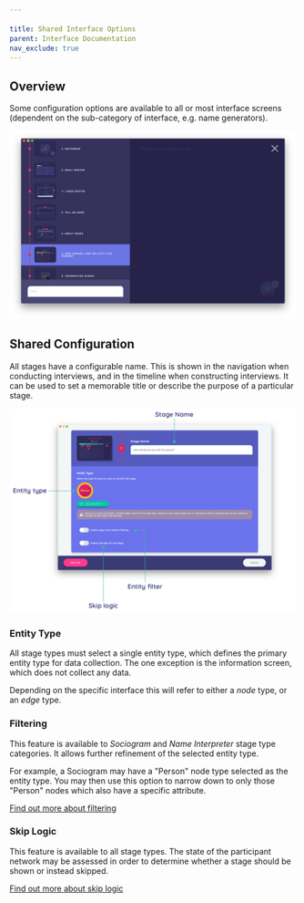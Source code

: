 ```yaml
---

title: Shared Interface Options
parent: Interface Documentation
nav_exclude: true
---
```

## Overview

Some configuration options are available to all or most interface screens (dependent on the sub-category of interface, e.g. name generators).

![](/assets/img/interface-documentation/shared/navigation.png)

## Shared Configuration

All stages have a configurable name. This is shown in the navigation when conducting interviews, and in the timeline when constructing interviews. It can be used to set a memorable title or describe the purpose of a particular stage.

![](/assets/img/interface-documentation/shared/shared-configuration.png)

### Entity Type

All stage types must select a single entity type, which defines the primary entity type for data collection. The one exception is the information screen, which does not collect any data.

Depending on the specific interface this will refer to either a *node* type, or an *edge* type.

### Filtering

This feature is available to *Sociogram* and *Name Interpreter* stage type categories. It allows further refinement of the selected entity type.

For example, a Sociogram may have a "Person" node type selected as the entity type. You may then use this option to narrow down to only those "Person" nodes which also have a specific attribute.

[Find out more about filtering](../key-concepts/filtering.md)

### Skip Logic

This feature is available to all stage types. The state of the participant network may be assessed in order to determine whether a stage should be shown or instead skipped.

[Find out more about skip logic](../key-concepts/skip-logic.md)
